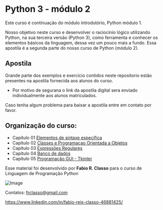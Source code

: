 Python 3 - módulo 2
===================

Este curso é continuação do módulo introdutório, Python módulo 1.

Nosso objetivo neste curso e desenvolver o raciocínio lógico utilizando Python,
na sua terceira versão (Python 3),  como ferramenta e conhecer os elementos básicos
da linguagem, dessa vez um pouco mais a fundo. 
Essa apostila é a segunda parte do nosso curso de Python (módulo 2).


Apostila
--------

Grande parte dos exemplos e exercício contidos neste repositorio estão presentes na apostila
fornecida aos alunos do curso.


- Por motivo de segurana o link da apostila digital sera enviado individualmente aos alunos matriculados.


Caso tenha algum problema para baixar a apostila  entre em contato por favor.


Organização do curso:
--------------------
- Capítulo 01  [Elementos de sintaxe específica](https://github.com/frclasso/apostila_python_modulo_2/tree/master/Cap01-Elementos-de-sintaxe-especifica)
- Capítulo 02 [Classes e Programaçao Orientada a Objetos](https://github.com/frclasso/apostila_python_modulo_2/tree/master/Cap02_Classes_e_Programacao_Orientada_a_Objetos)
- Capítulo 03 [Expressões Regulares](https://github.com/frclasso/apostila_python_modulo_2/tree/master/Cap03_Expressoes_regulares)
- Capítulo 04 [Banco de dados](https://github.com/frclasso/apostila_python_modulo_2/tree/master/Cap04_Banco_de_Dados)
- Capítulo 05 [Programação GUI - Tkinter](https://github.com/frclasso/apostila_python_modulo_2/tree/master/Cap05_GUI_Tkinter)


Esse material foi desenvolvido por **Fabio R. Classo** para o curso de Linguagem de Programação Python


![Image](https://github.com/frclasso/apostila_python_modulo_2/blob/master/python.png)

Contatos: frclasso@gmail.com

https://www.linkedin.com/in/fabio-reis-classo-46881425/
